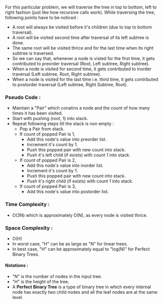For this particular problem, we will traverse the tree in top to bottom, left to right fashion (just like how recursive calls work). While traversing the tree, following points have to be noticed :
  - A root will always be visited before it's children (due to top to bottom traversal).
  - A root will be visited second time after traversal of its left subtree is done.
  - The same root will be visited thrice and for the last time when its right subtree is traversed.
  - So we can say that, whenever a node is visted for the first time, it gets contributed to preorder traversal (Root, Left subtree,  Right subtree).
  - When a node is visited for second time, it gets contributed to inorder traversal (Left subtree, Root, Right subtree).
  - When a node is visited for the last time i.e. third time, it gets contributed to postorder traversal (Left subtree, Right Subtree, Root).

### Pseudo Code :
  - Maintain a "Pair" which conatins a node and the count of how many times it has been visited.
  - Start with pushing (root, 1) into stack.
  - Repeat following steps till the stack is non empty : 
     - Pop a Pair from stack.
     - If count of popped Pair is 1, 
       - Add this node's value into preorder list.
       - Increment it's count by 1. 
       - Push this popped pair with new count into stack. 
       - Push it's left child (if exists) with count 1 into stack.
     - If count of popped Pair is 2, 
       - Add this node's value into inorder list.
       - Increment it's count by 1. 
       - Push this popped pair with new count into stack. 
       - Push it's right child (if exists) with count 1 into stack.
     - If count of popped Pair is 3,
       - Add this node's value into postorder list.

### Time Complexity :
  - O(3N) which is approximately O(N), as every node is visited thrice.
 
### Space Complexity :
  - O(H)
  - In worst case, "H" can be as large as "N" for linear trees.
  - In best case, "H" can be approximately equal to "log(N)" for Perfect Binary Trees.

#### Notations :
  - "N" is the number of nodes in the input tree.
  - "H" is the height of the tree.
  - A **Perfect Binary Tree** is a type of binary tree in which every internal node has exactly two child nodes and all the leaf nodes are at the same level.
